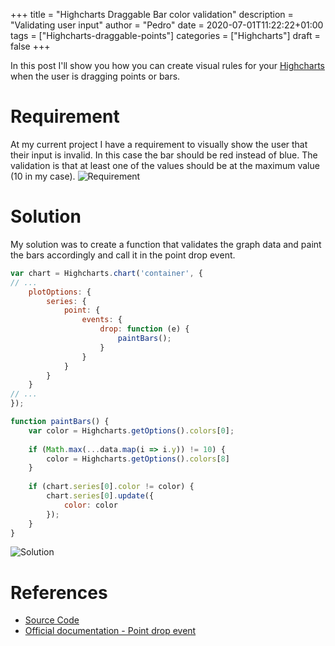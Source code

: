 +++
title = "Highcharts Draggable Bar color validation"
description = "Validating user input"
author = "Pedro"
date = 2020-07-01T11:22:22+01:00
tags = ["Highcharts-draggable-points"]
categories = ["Highcharts"]
draft = false
+++

In this post I'll show you how you can create visual rules for your [Highcharts](https://www.highcharts.com/) when the user is dragging points or bars.

# Requirement
At my current project I have a requirement to visually show the user that their input is invalid. In this case the bar should be red instead of blue. The validation is that at least one of the values should be at the maximum value (10 in my case).
![Requirement](/img/highcharts-paint-bar-drag-1.png)

# Solution
My solution was to create a function that validates the graph data and paint the bars accordingly and call it in the point drop event.
```js
var chart = Highcharts.chart('container', {
// ...
    plotOptions: {
        series: {
            point: {
                events: {
                    drop: function (e) {
                        paintBars();
                    }
                }
            }
        }
    }
// ...
});

function paintBars() {
    var color = Highcharts.getOptions().colors[0];
    
    if (Math.max(...data.map(i => i.y)) != 10) {
  	    color = Highcharts.getOptions().colors[8]    
    }
  
    if (chart.series[0].color != color) {
        chart.series[0].update({
            color: color
        });
    }
}
```

![Solution](/img/highcharts-paint-bar-drag-2.png)

# References
* [Source Code](https://jsfiddle.net/petipalmares/7e6hzLqt/)
* [Official documentation - Point drop event](https://api.highcharts.com/highcharts/plotOptions.series.point.events.drop)